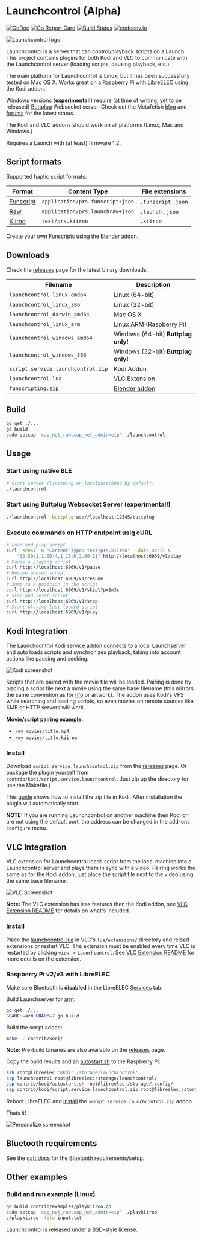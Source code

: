 # Launchcontrol (Alpha)

[![GoDoc](https://godoc.org/github.com/funjack/launchcontrol?status.svg)](https://godoc.org/github.com/funjack/launchcontrol)
[![Go Report Card](https://goreportcard.com/badge/github.com/funjack/launchcontrol)](https://goreportcard.com/report/github.com/funjack/launchcontrol)
[![Build Status](https://travis-ci.org/funjack/launchcontrol.svg?branch=master)](https://travis-ci.org/funjack/launchcontrol)
[![codecov.io](https://codecov.io/github/funjack/launchcontrol/coverage.svg?branch=master)](https://codecov.io/github/funjack/launchcontrol)

![Launchcontrol logo](contrib/kodi/script.service.launchcontrol/icon.png "Launchcontrol")

Launchcontrol is a server that can control/playback scripts on a Launch. This
project contains plugins for both Kodi and VLC to communicate with the
Launchcontrol server (loading scripts, pausing playback, etc.)

The main platform for Launchcontrol is Linux, but it has been successfully
tested on Mac OS X. Works great on a Raspberry Pi with
[LibreELEC](https://libreelec.tv/) using the Kodi addon.

Windows versions (**experimental!**) require (at time of writing, yet to be
released) [Buttplug](https://buttplug.io/) Websocket server. Check out the
Metafetish [blog](https://www.metafetish.com/) and
[forums](https://metafetish.club/) for the latest status.

The Kodi and VLC addons should work on all platforms (Linux, Mac and Windows.)

Requires a Launch with (at least) firmware 1.2.

## Script formats

Supported haptic script formats:

| Format | Content Type | File extensions |
| ------ | ------------ | --------------- |
| [Funscript](https://godoc.org/github.com/funjack/launchcontrol/protocol/funscript) | `application/prs.funscript+json` | `.funscript` `.json` |
| [Raw](https://godoc.org/github.com/funjack/launchcontrol/protocol/raw) | `application/prs.launchraw+json` | `.launch` `.json` |
| [Kiiroo](https://godoc.org/github.com/funjack/launchcontrol/protocol/kiiroo) | `text/prs.kiiroo` | `.kiiroo` |

Create your own Funscripts using the [Blender addon](https://github.com/funjack/launchcontrol/tree/master/contrib/blender).

## Downloads

Check the [releases](https://github.com/funjack/launchcontrol/releases) page
for the latest binary downloads.

| Filename                           | Description                         |
| ---------------------------------- | ----------------------------------- |
| `launchcontrol_linux_amd64`        | Linux (64-bit)                      |
| `launchcontrol_linux_386`          | Linux (32-bit)                      |
| `launchcontrol_darwin_amd64`       | Mac OS X                            |
| `launchcontrol_linux_arm`          | Linux ARM (Raspberry Pi)            |
| `launchcontrol_windows_amd64`      | Windows (64-bit) **Buttplug only!** |
| `launchcontrol_windows_386`        | Windows (32-bit) **Buttplug only!** |
| `script.service.launchcontrol.zip` | Kodi Addon                          |
| `launchcontrol.lua`                | VLC Extension                       |
| `funscripting.zip`                  | [Blender addon](https://github.com/funjack/launchcontrol/tree/master/contrib/blender) |

## Build

```sh
go get ./...
go build
sudo setcap 'cap_net_raw,cap_net_admin=eip' ./launchcontrol
```

## Usage

### Start using native BLE
```sh
# Start server (listening on localhost:6969 by default)
./launchcontrol
```

### Start using Buttplug Websocket Server (experimental!)
```sh
./launchcontrol -buttplug ws://localhost:12345/buttplug
```

### Execute commands on HTTP endpoint usig cURL
```sh
# Load and play script
curl -XPOST -H "Content-Type: text/prs.kiiroo" --data-ascii \
	"{0.50:1,1.00:4,1.15:0,2.00:2}" http://localhost:6969/v1/play
# Pause a playing script
curl http://localhost:6969/v1/pause
# Resume paused script
curl http://localhost:6969/v1/resume
# Jump to a position in the script
curl http://localhost:6969/v1/skip\?p=1m3s
# Stop and reset script
curl http://localhost:6969/v1/stop
# Start playing last loaded script
curl http://localhost:6969/v1/play
```

## Kodi Integration

The Launchcontrol Kodi service addon connects to a local Launchserver and auto
loads scripts and synchronizes playback, taking into account actions like
pausing and seeking.

![Kodi screenshot](contrib/kodi/script.service.launchcontrol/resources/screenshot003.jpg "Kodi Addon")

Scripts that are paired with the movie file will be loaded. Pairing is done by
placing a script file next a movie using the same base filename (this mirrors
the same convention as for [nfo](http://kodi.wiki/view/NFO_files) or artwork).
The addon uses Kodi's VFS while searching and loading scripts, so even movies
on remote sources like SMB or HTTP servers will work.

**Movie/script pairing example:**

- `/my movies/title.mp4`
- `/my movies/title.kiiroo`

### Install

Download `script.service.launchcontrol.zip` from the
[releases](https://github.com/funjack/launchcontrol/releases) page.  Or package
the plugin yourself from `contrib/kodi/script.service.launchcontrol`. Just zip
up the directory (or use the Makefile.)

This [guide](http://kodi.wiki/view/HOW-TO:Install_add-ons_from_zip_files) shows
how to install the zip file in Kodi. After installation the plugin will
automatically start.

**NOTE:** If you are running Launchcontrol on another machine then Kodi or
are not using the default port, the address can be changed in the add-ons
`configure` menu.

## VLC Integration

VLC extension for Launchcontrol loads script from the local machine into a
Launchcontrol server and plays them in sync with a video. Pairing works the
same as for the Kodi addon, just place the script file next to the video using
the same base filename.

![VLC Screenshot](contrib/vlc/screenshot001.jpg "VLC Configuration")

**Note:** The VLC extension has less features then the Kodi addon, see [VLC
Extension README](/contrib/vlc/README.md) for details on what's included.

### Install

Place the [launchcontrol.lua](contrib/vlc/launchcontrol.lua) in VLC's
`lua/extensions/` directory and reload extensions or restart VLC. The extension
must be enabled every time VLC is restarted by clicking `view` `->`
`Launchcontrol`. See [VLC Extension README](/contrib/vlc/README.md) for more
details on the extension.

### Raspberry Pi v2/v3 with LibreELEC

Make sure Bluetooth is **disabled** in the LibreELEC
[Services](https://wiki.libreelec.tv/index.php?title=LibreELEC_Settings#tab=Services)
tab.

Build Launchserver for [arm](https://golang.org/doc/install/source#environment):
```sh
go get ./...
GOARCH=arm GOARM=7 go build
```

Build the script addon:
```sh
make -C contrib/kodi/
```

**Note:** Pre-build binaries are also available on the
[releases](https://github.com/funjack/launchcontrol/releases) page.

Copy the build results and an [autostart.sh](http://wiki.openelec.tv/index.php/Autostart.sh) to the Raspberry Pi:
```sh
ssh root@libreelec 'mkdir /storage/launchcontrol'
scp launchcontrol root@libreelec:/storage/launchcontrol/
scp contrib/kodi/autostart.sh root@libreelec:/storage/.config/
scp contrib/kodi/script.service.launchcontrol.zip root@libreelec:/storage/
```

Reboot LibreELEC and
[install](http://kodi.wiki/view/HOW-TO:Install_add-ons_from_zip_files) the
`script.service.launchcontrol.zip` addon.

Thats it!

![Personalize screenshot](contrib/kodi/script.service.launchcontrol/resources/screenshot001.jpg "Personalize")

## Bluetooth requirements

See the [gatt docs](https://godoc.org/github.com/currantlabs/gatt#hdr-SETUP)
for the Bluetooth requirements/setup.

## Other examples

### Build and run example (Linux)

```sh
go build contrib/examples/playkiiroo.go
sudo setcap 'cap_net_raw,cap_net_admin=eip' ./playkiiroo
./playkiiroo -file input.txt
```

Launchcontrol is released under a [BSD-style license](./LICENSE).

